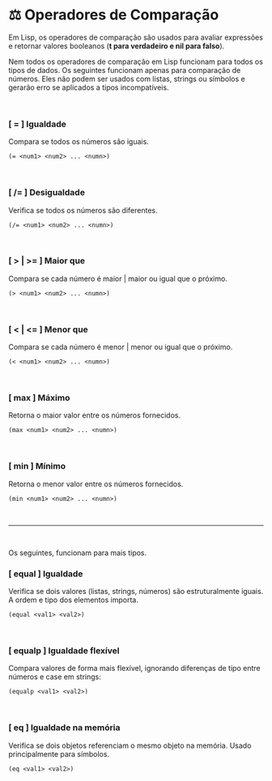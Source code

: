 # ⚖️ Operadores de Comparação
Em Lisp, os operadores de comparação são usados para avaliar expressões e retornar valores booleanos (**t para verdadeiro e nil para falso**).

Nem todos os operadores de comparação em Lisp funcionam para todos os tipos de dados. Os seguintes funcionam apenas para comparação de números. Eles não podem ser usados com listas, strings ou símbolos e gerarão erro se aplicados a tipos incompatíveis.

<br>

### [ = ] Igualdade

Compara se todos os números são iguais.

```
(= <num1> <num2> ... <numn>)
```
<br>

### [ /= ] Desigualdade

Verifica se todos os números são diferentes.

```
(/= <num1> <num2> ... <numn>)
```
<br>

### [ > | >= ] Maior que

Compara se cada número é maior | maior ou igual que o próximo.

```
(> <num1> <num2> ... <numn>)
```
<br>

### [ < | <= ] Menor que

Compara se cada número é menor | menor ou igual que o próximo.

```
(< <num1> <num2> ... <numn>)
```
<br>

### [ max ] Máximo

Retorna o maior valor entre os números fornecidos.

```
(max <num1> <num2> ... <numn>)
```
<br>

### [ min ] Mínimo

Retorna o menor valor entre os números fornecidos.

```
(min <num1> <num2> ... <numn>)
```
<br>

---

<br>

Os seguintes, funcionam para mais tipos.

### [ equal ] Igualdade

Verifica se dois valores (listas, strings, números) são estruturalmente iguais. A ordem e tipo dos elementos importa.

```
(equal <val1> <val2>)
```
<br>

### [ equalp ] Igualdade flexível

Compara valores de forma mais flexível, ignorando diferenças de tipo entre números e case em strings:

```
(equalp <val1> <val2>)
```
<br>

### [ eq ] Igualdade na memória

Verifica se dois objetos referenciam o mesmo objeto na memória. Usado principalmente para símbolos.

```
(eq <val1> <val2>)
```
<br>